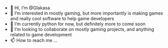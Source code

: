 - 👋 Hi, I’m @Glakasa
- 👀 I’m interested in mostly gaming, but more importantly is making games and really cool software to help game developers
- 🌱 I’m currently python for now, but definitely more to come soon
- 💞️ I’m looking to collaborate on mostly gaming projects, and anything related to game development
- 📫 How to reach me ...

<!---
Glakasa/Glakasa is a ✨ special ✨ repository because its `README.md` (this file) appears on your GitHub profile.
You can click the Preview link to take a look at your changes.
--->
